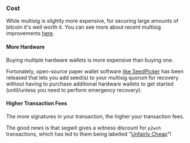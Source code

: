 ### Cost

While multisig is slightly more expensive, for securing large amounts of bitcoin it's well worth it.
You can see more about recent multisig improvements [here](#why-multisig).

#### More Hardware
Buying multiple hardware wallets is more expensive than buying one.

Fortunately, open-source paper wallet software [like SeedPicker](http://seedpicker.net/) has been released that lets you add seed(s) to your multisig quorum for recovery without having to purchase additional hardware wallets to get started (until/unless you need to perform emergency recovery).


#### Higher Transaction Fees
The more signatures in your transaction, the higher your transaction fees.

The good news is that segwit gives a witness discount for `p2wsh` transactions, which has led to them being labelled "[Unfairly Cheap](https://twitter.com/lopp/status/988041430332530688)"!
